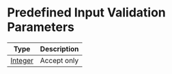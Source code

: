 # Predefined Input Validation Parameters


Type | Description
-----|------------
[Integer](./Parameters/IntParam.md) | Accept only 
